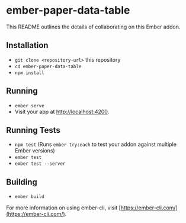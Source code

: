 # ember-paper-data-table

This README outlines the details of collaborating on this Ember addon.

## Installation

* `git clone <repository-url>` this repository
* `cd ember-paper-data-table`
* `npm install`

## Running

* `ember serve`
* Visit your app at [http://localhost:4200](http://localhost:4200).

## Running Tests

* `npm test` (Runs `ember try:each` to test your addon against multiple Ember versions)
* `ember test`
* `ember test --server`

## Building

* `ember build`

For more information on using ember-cli, visit [https://ember-cli.com/](https://ember-cli.com/).
